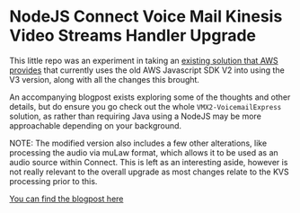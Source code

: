 # NodeJS Connect Voice Mail Kinesis Video Streams Handler Upgrade

This little repo was an experiment in taking an [existing solution that AWS provides](https://github.com/amazon-connect/amazon-connect-salesforce-scv/tree/master/Solutions/VMX2-VoicemailExpress) that currently uses the old AWS Javascript SDK V2 into using the V3 version, along with all the changes this brought.

An accompanying blogpost exists exploring some of the thoughts and other details, but do ensure you go check out the whole `VMX2-VoicemailExpress` solution, as rather than requiring Java using a NodeJS may be more approachable depending on your background.

NOTE: The modified version also includes a few other alterations, like processing the audio via muLaw format, which allows it to be used as an audio source within Connect. This is left as an interesting aside, however is not really relevant to the overall upgrade as most changes relate to the KVS processing prior to this.

[You can find the blogpost here](https://tech.yustin.nz/aws/connect-voicemail-javascript-sdk-v3-and-kvs/)
